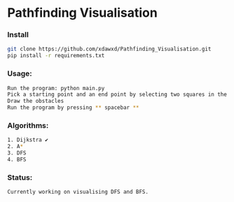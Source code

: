 # Pathfinding Visualisation

### Install

```bash
git clone https://github.com/xdawxd/Pathfinding_Visualisation.git
pip install -r requirements.txt
```

### Usage:

```bash
Run the program: python main.py
Pick a starting point and an end point by selecting two squares in the grid
Draw the obstacles
Run the program by pressing ** spacebar **
```

### Algorithms:

```bash
1. Dijkstra ✔️
2. A*
3. DFS
4. BFS
```

### Status:

```bash
Currently working on visualising DFS and BFS.
```
